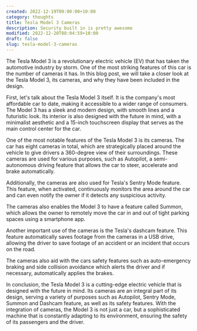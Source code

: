 ```yaml
---
created: 2022-12-19T09:00:00+10:00
category: thoughts
title: Tesla Model 3 Cameras
description: Security built in is pretty awesome
modified: 2022-12-20T08:04:59+10:00
draft: false
slug: tesla-model-3-cameras
---
```


The Tesla Model 3 is a revolutionary electric vehicle (EV) that has taken the automotive industry by storm. One of the most striking features of this car is the number of cameras it has. In this blog post, we will take a closer look at the Tesla Model 3, its cameras, and why they have been included in the design.

First, let's talk about the Tesla Model 3 itself. It is the company's most affordable car to date, making it accessible to a wider range of consumers. The Model 3 has a sleek and modern design, with smooth lines and a futuristic look. Its interior is also designed with the future in mind, with a minimalist aesthetic and a 15-inch touchscreen display that serves as the main control center for the car.

One of the most notable features of the Tesla Model 3 is its cameras. The car has eight cameras in total, which are strategically placed around the vehicle to give drivers a 360-degree view of their surroundings. These cameras are used for various purposes, such as Autopilot, a semi-autonomous driving feature that allows the car to steer, accelerate and brake automatically.

Additionally, the cameras are also used for Tesla's Sentry Mode feature. This feature, when activated, continuously monitors the area around the car and can even notify the owner if it detects any suspicious activity.

The cameras also enables the Model 3 to have a feature called Summon, which allows the owner to remotely move the car in and out of tight parking spaces using a smartphone app.

Another important use of the cameras is the Tesla's dashcam feature. This feature automatically saves footage from the cameras in a USB drive, allowing the driver to save footage of an accident or an incident that occurs on the road.

The cameras also aid with the cars safety features such as auto-emergency braking and side collision avoidance which alerts the driver and if necessary, automatically applies the brakes.

In conclusion, the Tesla Model 3 is a cutting-edge electric vehicle that is designed with the future in mind. Its cameras are an integral part of its design, serving a variety of purposes such as Autopilot, Sentry Mode, Summon and Dashcam feature, as well as its safety features. With the integration of cameras, the Model 3 is not just a car, but a sophisticated machine that is constantly adapting to its environment, ensuring the safety of its passengers and the driver.
